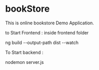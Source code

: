 # bookStore

This is online bookstore Demo Application.

to Start Frontend :
inside frontend folder

ng build --output-path dist --watch

To Start backend :

nodemon server.js

